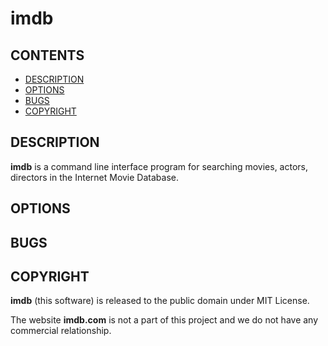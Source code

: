 # imdb

## CONTENTS
- [DESCRIPTION](#description)
- [OPTIONS](#options)
- [BUGS](#bugs)
- [COPYRIGHT](#copyright)

## DESCRIPTION
**imdb** is a command line interface program for searching movies, actors, directors in the Internet Movie Database.

## OPTIONS

## BUGS

## COPYRIGHT
**imdb** (this software) is released to the public domain under MIT License.

The website **imdb.com** is not a part of this project and we do not have any commercial relationship.

